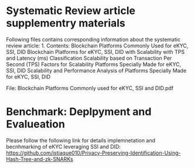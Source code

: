 # Systematic Review article supplementry materials

Following files contains corresponding information about the systematic review article:
1. 
Contents: 
Blockchain Platforms Commonly Used for eKYC, SSI, DID
Blockchain Platforms for eKYC, SSI, DID with Scalability with TPS and Latency (ms)
Classification Scalability based on Transaction Per Second (TPS)
Factors for Scalability
Platforms Specially Made for eKYC, SSI, DID
Scalability and Performance Analysis of Platforms Specially Made for eKYC, SSI, DID

File: Blockchain Platforms Commonly used for eKYC, SSI and DID.pdf 


# Benchmark: Deplpyment and Evalueation

Please follow the following link for details implemnetation and becnhmarking of eKYC leveraging SSI and DID:
https://github.com/istiaque010/Privacy-Preserving-Identification-Using-Hash-Tree-and-zk-SNARKs 
